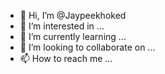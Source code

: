 - 👋 Hi, I’m @Jaypeekhoked
- 👀 I’m interested in ...
- 🌱 I’m currently learning ...
- 💞️ I’m looking to collaborate on ...
- 📫 How to reach me ...

<!---
Jaypeekhoked/Jaypeekhoked is a ✨ special ✨ repository because its `README.md` (this file) appears on your GitHub profile.
You can click the Preview link to take a look at your changes.
--->
